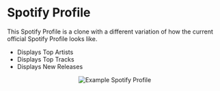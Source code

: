 # Spotify Profile

This Spotify Profile is a clone with a different variation of how the current official Spotify Profile looks like.

- Displays Top Artists
- Displays Top Tracks
- Displays New Releases

<p align="center">
<img src="./public/ExampleProfiie.png" alt="Example Spotify Profile">
</p>
